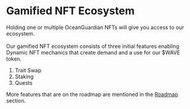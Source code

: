 # Gamified NFT Ecosystem

Holding one or multiple OceanGuardian NFTs will give you access to our ecosystem.\
\
Our gamified NFT ecosystem consists of three initial features enabling Dynamic NFT mechanics that create demand and a use for our $WAVE token.

1. Trait Swap
2. Staking
3. Quests

More features that are on the roadmap are mentioned in the [Roadmap](roadmap.md) section.
